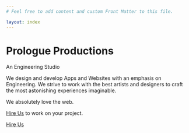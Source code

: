 ```yaml
---
# Feel free to add content and custom Front Matter to this file.

layout: index
---
```


<div class="row patterned-row thing tall-boy">
	<div class="logo-thing parallaxy-animate" parallaxy-options='{"multiplier":"0.100", "direction":"down", "positionType": "relative", "parent": "tall-boy"}'></div>
	<h1 class="title-logo ta-center full-measure parallaxy-animate" parallaxy-options='{"multiplier":"0.005", "direction":"up", "positionType": "relative", "attribute" : "margintop", "parent": "tall-boy"}'>Prologue Productions</h1>
	<p class="excerpt ta-center full-measure">An Engineering Studio</p>
</div>


<div class="row tall-boy">
	<section class="half-measure">
		<p class="paragraph">We design and develop Apps and Websites with an emphasis on Engineering. We strive to work with the best artists and  designers to craft the most astonishing experiences imaginable.</p>
		<p class="paragraph">We absolutely love the web.</p>
		<p class="paragraph"><a href="#" class="button-link">Hire Us</a> to work on your project.</p>
		<p><a href="#" class="button-link">Hire Us</a></p>
	</section>
</div>


